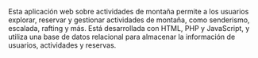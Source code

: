 Esta aplicación web sobre actividades de montaña permite a los usuarios explorar, reservar y gestionar actividades de montaña, como senderismo, escalada, rafting y más. Está desarrollada con HTML, PHP y JavaScript, y utiliza una base de datos relacional para almacenar la información de usuarios, actividades y reservas.
